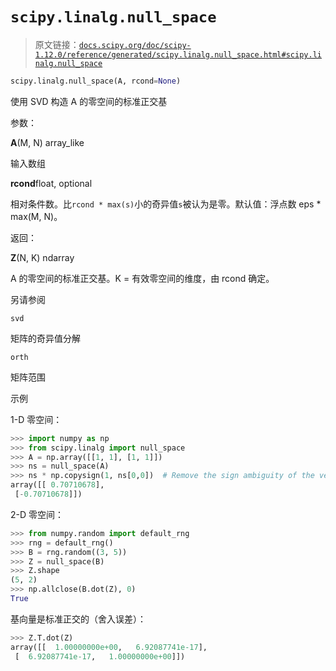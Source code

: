 # `scipy.linalg.null_space`

> 原文链接：[`docs.scipy.org/doc/scipy-1.12.0/reference/generated/scipy.linalg.null_space.html#scipy.linalg.null_space`](https://docs.scipy.org/doc/scipy-1.12.0/reference/generated/scipy.linalg.null_space.html#scipy.linalg.null_space)

```py
scipy.linalg.null_space(A, rcond=None)
```

使用 SVD 构造 A 的零空间的标准正交基

参数：

**A**(M, N) array_like

输入数组

**rcond**float, optional

相对条件数。比`rcond * max(s)`小的奇异值`s`被认为是零。默认值：浮点数 eps * max(M, N)。

返回：

**Z**(N, K) ndarray

A 的零空间的标准正交基。K = 有效零空间的维度，由 rcond 确定。

另请参阅

`svd`

矩阵的奇异值分解

`orth`

矩阵范围

示例

1-D 零空间：

```py
>>> import numpy as np
>>> from scipy.linalg import null_space
>>> A = np.array([[1, 1], [1, 1]])
>>> ns = null_space(A)
>>> ns * np.copysign(1, ns[0,0])  # Remove the sign ambiguity of the vector
array([[ 0.70710678],
 [-0.70710678]]) 
```

2-D 零空间：

```py
>>> from numpy.random import default_rng
>>> rng = default_rng()
>>> B = rng.random((3, 5))
>>> Z = null_space(B)
>>> Z.shape
(5, 2)
>>> np.allclose(B.dot(Z), 0)
True 
```

基向量是标准正交的（舍入误差）：

```py
>>> Z.T.dot(Z)
array([[  1.00000000e+00,   6.92087741e-17],
 [  6.92087741e-17,   1.00000000e+00]]) 
```

